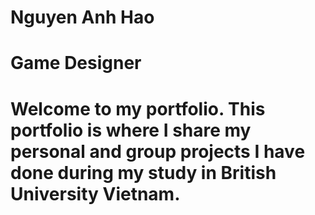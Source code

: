 # Nguyen Anh Hao
# Game Designer
# Welcome to my portfolio. This portfolio is where I share my personal and group projects I have done during my study in British University Vietnam.
